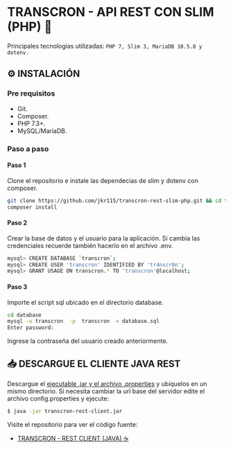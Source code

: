 # TRANSCRON - API REST CON SLIM (PHP) 🐘

Principales tecnologías utilizadas: `PHP 7, Slim 3, MariaDB 10.5.8 y dotenv.`

## :gear: INSTALACIÓN

### Pre requisitos

- Git.
- Composer.
- PHP 7.3+.
- MySQL/MariaDB.

### Paso a paso

#### Paso 1

Clone el repositorio e instale las dependecias de slim y dotenv con composer.

```bash
git clone https://github.com/jkr115/transcron-rest-slim-php.git && cd transcron-rest-slim-php
composer install
```
#### Paso 2

Crear la base de datos y el usuario para la aplicación.
Si cambia las credenciales recuerde también hacerlo en el archivo .env.

```bash
mysql> CREATE DATABASE `transcron`;
mysql> CREATE USER 'transcron' IDENTIFIED BY 'tr4nscr0n';
mysql> GRANT USAGE ON transcron.* TO 'transcron'@localhost;
```
#### Paso 3

Importe el script sql ubicado en el directorio database.

```bash
cd database
mysql -u transcron  -p  transcron  < database.sql
Enter password:
```
Ingrese la contraseña del usuario creado anteriormente.

## :inbox_tray: DESCARGUE EL CLIENTE JAVA REST

Descargue el [ejecutable .jar y el archivo .properties](https://github.com/jkr115/transcron-java-rest-client/releases/tag/0.1)  y ubíquelos en un mismo directorio. Si necesita cambiar la url base del servidor edite el archivo config.properties y ejecute:

```bash
$ java -jar transcron-rest-client.jar
```

Visite el repositorio para ver el código fuente:

- [TRANSCRON - REST CLIENT (JAVA) ☕](https://github.com/jkr115/transcron-java-rest-client)






